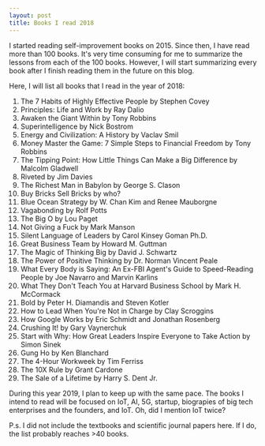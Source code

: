 ```yaml
---
layout: post
title: Books I read 2018
---
```


I started reading self-improvement books on 2015. Since then, I have read more than 100 books. It's very time consuming for me to summarize the lessons from each of the 100 books. However, I will start summarizing every book after I finish reading them in the future on this blog.

Here, I will list all books that I read in the year of 2018:
1. The 7 Habits of Highly Effective People by Stephen Covey
2. Principles: Life and Work by Ray Dalio
3. Awaken the Giant Within by Tony Robbins
4. Superintelligence by Nick Bostrom
5. Energy and Civilization: A History by Vaclav Smil
6. Money Master the Game: 7 Simple Steps to Financial Freedom by Tony Robbins
7. The Tipping Point: How Little Things Can Make a Big Difference by Malcolm Gladwell
8. Riveted by Jim Davies
9. The Richest Man in Babylon by George S. Clason
10. Buy Bricks Sell Bricks by who?
11. Blue Ocean Strategy by W. Chan Kim and Renee Mauborgne
12. Vagabonding by Rolf Potts
13. The Big O by Lou Paget
14. Not Giving a Fuck by Mark Manson
15. Silent Language of Leaders by Carol Kinsey Goman Ph.D.
16. Great Business Team by Howard M. Guttman
17. The Magic of Thinking Big by David J. Schwartz
18. The Power of Positive Thinking by Dr. Norman Vincent Peale
19. What Every Body is Saying: An Ex-FBI Agent's Guide to Speed-Reading People by Joe Navarro and Marvin Karlins
20. What They Don't Teach You at Harvard Business School by Mark H. McCormack
21. Bold by Peter H. Diamandis and Steven Kotler
22. How to Lead When You're Not in Charge by Clay Scroggins
23. How Google Works by Eric Schmidt and Jonathan Rosenberg
24. Crushing It! by Gary Vaynerchuk
25. Start with Why: How Great Leaders Inspire Everyone to Take Action by Simon Sinek
26. Gung Ho by Ken Blanchard
27. The 4-Hour Workweek by Tim Ferriss
28. The 10X Rule by Grant Cardone
29. The Sale of a Lifetime by Harry S. Dent Jr.

During this year 2019, I plan to keep up with the same pace. The books I intend to read will be focused on IoT, AI, 5G, startup, biograpies of big tech enterprises and the founders, and IoT. Oh, did I mention IoT twice?

P.s. I did not include the textbooks and scientific journal papers here. If I do, the list probably reaches >40 books.
